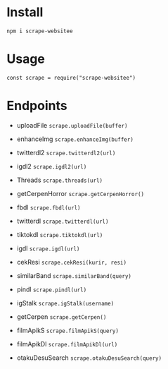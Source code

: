 # Install
`npm i scrape-websitee`

# Usage
`const scrape = require("scrape-websitee")`

# Endpoints
- uploadFile
`scrape.uploadFile(buffer)`

- enhanceImg
`scrape.enhanceImg(buffer)`

- twitterdl2
`scrape.twitterdl2(url)`

- igdl2
`scrape.igdl2(url)`

- Threads
`scrape.threads(url)`

- getCerpenHorror
`scrape.getCerpenHorror()`

- fbdl
`scrape.fbdl(url)`

- twitterdl
`scrape.twitterdl(url)`

- tiktokdl
`scrape.tiktokdl(url)`

- igdl
`scrape.igdl(url)`

- cekResi
`scrape.cekResi(kurir, resi)`

- similarBand
`scrape.similarBand(query)`

- pindl
`scrape.pindl(url)`

- igStalk
`scrape.igStalk(username)`

- getCerpen
`scrape.getCerpen()`

- filmApikS
`scrape.filmApikS(query)`

- filmApikDl
`scrape.filmApikDl(url)`

- otakuDesuSearch
`scrape.otakuDesuSearch(query)`

